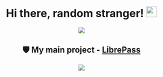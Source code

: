<h1 align="center">
  Hi there, random stranger!
  <img src="https://i.imgur.com/Zw2ELB8.gif" width="28" />
</h1>

<div align="center">
  <a href="https://medzik.dev">
    <img src="https://github.com/M3DZIK/M3DZIK/assets/87065584/d511dc2c-f959-4d89-b5d8-ea62c4953aa8" />
  </a>
</div>

<h2 align="center">
  🛡️ My main project - <a href="https://librepass.medzik.dev">LibrePass</a>
</h2>

<div align="center">
  <a href="https://librepass.medzik.dev">
    <img src="https://github.com/M3DZIK/M3DZIK/assets/87065584/a05548b6-9cf4-44a4-823b-87cf0411eaeb" />
  </a>
</div>
